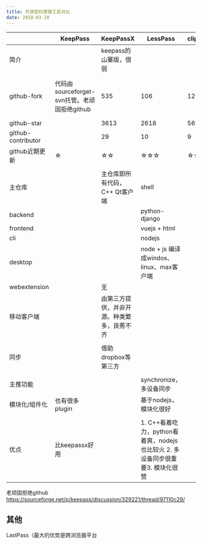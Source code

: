 ```yaml
---
title: 开源密码管理工具对比
date: 2018-03-20
---
```


|                    | KeepPass                                                                                                           | KeepPassX                                  | LessPass                                                                      | clipperz | Encryptr | 备注                                     |
|--------------------|--------------------------------------------------------------------------------------------------------------------|--------------------------------------------|-------------------------------------------------------------------------------|----------|----------|------------------------------------------|
| 简介               |                                                                                                                    | keepass的山寨版，很弱                      |                                                                               |          |          |                                          |
| github-fork        | 代码由sourceforget-svn托管。老顽固拒绝github | 535                                        | 106                                                                           | 121      | 121      | submoduel的contributor是否算在主仓库中？ |
| github-star        |                                                                                                                    | 3613                                       | 2618                                                                          | 569      | 1480     |                                          |
| github-contributor |                                                                                                                    | 29                                         | 10                                                                            | 9        | 7        |                                          |
| github近期更新     | ☆                                                                                                                  | ☆☆                                         | ☆☆☆                                                                           | ☆☆       | ☆☆       |                                          |
|                    |                                                                                                                    |                                            |                                                                               |          |          |                                          |
| 主仓库             |                                                                                                                    | 主仓库即所有代码，C++ Qt客户端             | shell                                                                         |          |          |                                          |
| backend            |                                                                                                                    |                                            | python-django                                                                 |          |          |                                          |
| frontend           |                                                                                                                    |                                            | vuejs + html                                                                  |          |          |                                          |
| cli                |                                                                                                                    |                                            | nodejs                                                                        |          |          |                                          |
| desktop            |                                                                                                                    |                                            | node + js 编译成windos、linux、max客户端                                      |          |          |                                          |
| webextension       |                                                                                                                    | 无                                         |                                                                               |          |          |                                          |
| 移动客户端         |                                                                                                                    | 由第三方提供，并非开源。种类繁多，良莠不齐 |                                                                               |          |          |                                          |
|                    |                                                                                                                    |                                            |                                                                               |          |          |                                          |
| 同步               |                                                                                                                    | 借助dropbox等第三方                        |                                                                               |          |          |                                          |
|                    |                                                                                                                    |                                            |                                                                               |          |          |                                          |
| 主推功能           |                                                                                                                    |                                            | synchronize，多设备同步                                                       |          |          |                                          |
| 模块化/组件化      | 也有很多plugin                                                                                                     |                                            | 基于nodejs，模块化很好                                                        |          |          |                                          |
|                    |                                                                                                                    |                                            |                                                                               |          |          |                                          |
| 优点               | 比keepassx好用                                                                                                     |                                            | 1. C++看着吃力，python看着爽，nodejs也比较火 2. 多设备同步很重要3. 模块化很赞 |          |          |                                          |


老顽固拒绝github
https://sourceforge.net/p/keepass/discussion/329221/thread/97110c29/

## 其他

 LastPass（最大的优势是跨浏览器平台
